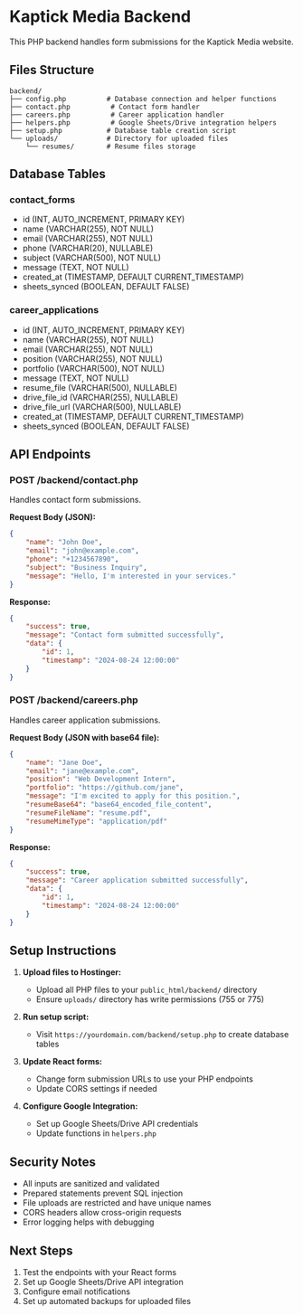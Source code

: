 # Kaptick Media Backend

This PHP backend handles form submissions for the Kaptick Media website.

## Files Structure

```
backend/
├── config.php          # Database connection and helper functions
├── contact.php          # Contact form handler
├── careers.php          # Career application handler
├── helpers.php          # Google Sheets/Drive integration helpers
├── setup.php           # Database table creation script
└── uploads/            # Directory for uploaded files
    └── resumes/        # Resume files storage
```

## Database Tables

### contact_forms
- id (INT, AUTO_INCREMENT, PRIMARY KEY)
- name (VARCHAR(255), NOT NULL)
- email (VARCHAR(255), NOT NULL)
- phone (VARCHAR(20), NULLABLE)
- subject (VARCHAR(500), NOT NULL)
- message (TEXT, NOT NULL)
- created_at (TIMESTAMP, DEFAULT CURRENT_TIMESTAMP)
- sheets_synced (BOOLEAN, DEFAULT FALSE)

### career_applications
- id (INT, AUTO_INCREMENT, PRIMARY KEY)
- name (VARCHAR(255), NOT NULL)
- email (VARCHAR(255), NOT NULL)
- position (VARCHAR(255), NOT NULL)
- portfolio (VARCHAR(500), NOT NULL)
- message (TEXT, NOT NULL)
- resume_file (VARCHAR(500), NULLABLE)
- drive_file_id (VARCHAR(255), NULLABLE)
- drive_file_url (VARCHAR(500), NULLABLE)
- created_at (TIMESTAMP, DEFAULT CURRENT_TIMESTAMP)
- sheets_synced (BOOLEAN, DEFAULT FALSE)

## API Endpoints

### POST /backend/contact.php
Handles contact form submissions.

**Request Body (JSON):**
```json
{
    "name": "John Doe",
    "email": "john@example.com",
    "phone": "+1234567890",
    "subject": "Business Inquiry",
    "message": "Hello, I'm interested in your services."
}
```

**Response:**
```json
{
    "success": true,
    "message": "Contact form submitted successfully",
    "data": {
        "id": 1,
        "timestamp": "2024-08-24 12:00:00"
    }
}
```

### POST /backend/careers.php
Handles career application submissions.

**Request Body (JSON with base64 file):**
```json
{
    "name": "Jane Doe",
    "email": "jane@example.com",
    "position": "Web Development Intern",
    "portfolio": "https://github.com/jane",
    "message": "I'm excited to apply for this position.",
    "resumeBase64": "base64_encoded_file_content",
    "resumeFileName": "resume.pdf",
    "resumeMimeType": "application/pdf"
}
```

**Response:**
```json
{
    "success": true,
    "message": "Career application submitted successfully",
    "data": {
        "id": 1,
        "timestamp": "2024-08-24 12:00:00"
    }
}
```

## Setup Instructions

1. **Upload files to Hostinger:**
   - Upload all PHP files to your `public_html/backend/` directory
   - Ensure `uploads/` directory has write permissions (755 or 775)

2. **Run setup script:**
   - Visit `https://yourdomain.com/backend/setup.php` to create database tables

3. **Update React forms:**
   - Change form submission URLs to use your PHP endpoints
   - Update CORS settings if needed

4. **Configure Google Integration:**
   - Set up Google Sheets/Drive API credentials
   - Update functions in `helpers.php`

## Security Notes

- All inputs are sanitized and validated
- Prepared statements prevent SQL injection
- File uploads are restricted and have unique names
- CORS headers allow cross-origin requests
- Error logging helps with debugging

## Next Steps

1. Test the endpoints with your React forms
2. Set up Google Sheets/Drive API integration
3. Configure email notifications
4. Set up automated backups for uploaded files
